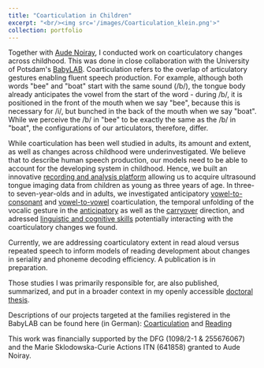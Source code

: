 ```yaml
---
title: "Coarticulation in Children"
excerpt: "<br/><img src='/images/Coarticulation_klein.png'>"
collection: portfolio
---
```



Together with [Aude Noiray](https://noirayaude.wordpress.com/), I conducted work on coarticulatory changes across childhood. This was done in close collaboration with the University of Potsdam's [BabyLAB](https://www.uni-potsdam.de/de/babylab/index). Coarticulation refers to the overlap of articulatory gestures enabling fluent speech production. For example, although both words "bee" and "boat" start with the same sound (/b/), the tongue body already anticipates the vowel from the start of the word - during /b/, it is positioned in the front of the mouth when we say "bee", because this is necessary for /i/, but bunched in the back of the mouth when we say "boat". While we perceive the /b/ in "bee" to be exactly the same as the /b/ in "boat", the configurations of our articulators, therefore, differ.

While coarticulation has been well studied in adults, its amount and extent, as well as changes across childhood were underinvestigated. We believe that to describe human speech production, our models need to be able to account for the developing system in childhood. Hence, we built an innovative [recording and analysis platform](https://www.journal-labphon.org/article/id/6272/) allowing us to acquire ultrasound tongue imaging data from children as young as three years of age. In three- to seven-year-olds and in adults, we investigated anticipatory [vowel-to-consonant](https://pubs.asha.org/doi/abs/10.1044/2018_JSLHR-S-17-0148) and [vowel-to-vowel](https://journals.plos.org/plosone/article?id=10.1371/journal.pone.0203562) coarticulation, the temporal unfolding of the vocalic gesture in the [anticipatory](https://pubs.asha.org/doi/full/10.1044/2019_JSLHR-S-CSMC7-18-0208) as well as the [carryover](https://www.journal-labphon.org/article/id/6265/) direction, and adressed [linguistic and cognitive skills](https://www.frontiersin.org/journals/psychology/articles/10.3389/fpsyg.2019.02777/full) potentially interacting with the coarticulatory changes we found.

Currently, we are addressing coarticulatory extent in read aloud versus repeated speech to inform models of reading development about changes in seriality and phoneme decoding efficiency. A publication is in preparation.

Those studies I was primarily responsible for, are also published, summarized, and put in a broader context in my openly accessible [doctoral thesis](https://publishup.uni-potsdam.de/frontdoor/index/index/start/2/rows/10/sortfield/score/sortorder/desc/searchtype/simple/query/rubertus/docId/63012).

Descriptions of our projects targeted at the families registered in the BabyLAB can be found here (in German): [Coarticulation](/files/BabyLAB_Newsletter_2016_LOLA.pdf) and [Reading](/files/BabyLAB_Newsletter_LesArt.pdf)

This work was financially supported by the DFG (1098/2-1 & 255676067) and the Marie Sklodowska-Curie Actions ITN (641858) granted to Aude Noiray.
